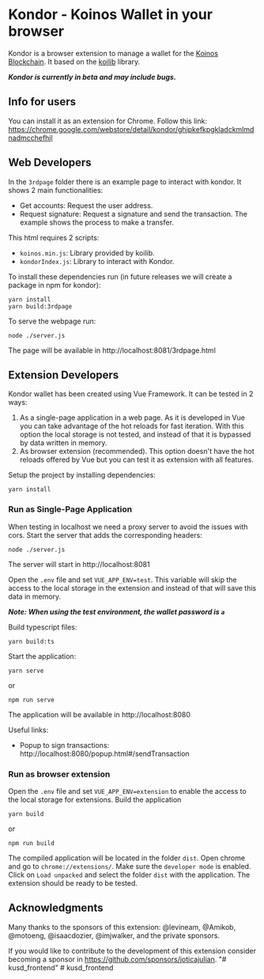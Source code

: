 # Kondor - Koinos Wallet in your browser

Kondor is a browser extension to manage a wallet for the [Koinos Blockchain](https://koinos.io). It based on the [koilib](https://github.com/joticajulian/koilib) library.

**_Kondor is currently in beta and may include bugs._**

## Info for users

You can install it as an extension for Chrome. Follow this link:
https://chrome.google.com/webstore/detail/kondor/ghipkefkpgkladckmlmdnadmcchefhjl

## Web Developers

In the `3rdpage` folder there is an example page to interact with kondor. It shows 2 main functionalities:

- Get accounts: Request the user address.
- Request signature: Request a signature and send the transaction. The example shows the process to make a transfer.

This html requires 2 scripts:

- `koinos.min.js`: Library provided by koilib.
- `kondorIndex.js`: Library to interact with Kondor.

To install these dependencies run (in future releases we will create a package in npm for kondor):

```
yarn install
yarn build:3rdpage
```

To serve the webpage run:

```
node ./server.js
```

The page will be available in http://localhost:8081/3rdpage.html

## Extension Developers

Kondor wallet has been created using Vue Framework. It can be tested in 2 ways:

1. As a single-page application in a web page. As it is developed in Vue you can take advantage of the hot reloads for fast iteration. With this option the local storage is not tested, and instead of that it is bypassed by data written in memory.
2. As browser extension (recommended). This option doesn't have the hot reloads offered by Vue but you can test it as extension with all features.

Setup the project by installing dependencies:

```
yarn install
```

### Run as Single-Page Application

When testing in localhost we need a proxy server to avoid the issues with cors. Start the server that adds the corresponding headers:

```
node ./server.js
```

The server will start in http://localhost:8081

Open the `.env` file and set `VUE_APP_ENV=test`. This variable will skip the access to the local storage in the extension and instead of that will save this data in memory.

**_Note: When using the test environment, the wallet password is `a`_**

Build typescript files:

```
yarn build:ts
```

Start the application:

```
yarn serve
```

or

```
npm run serve
```

The application will be available in http://localhost:8080

Useful links:

- Popup to sign transactions: http://localhost:8080/popup.html#/sendTransaction

### Run as browser extension

Open the `.env` file and set `VUE_APP_ENV=extension` to enable the access to the local storage for extensions. Build the application

```
yarn build
```

or

```
npm run build
```

The compiled application will be located in the folder `dist`. Open chrome and go to `chrome://extensions/`. Make sure the `developer mode` is enabled. Click on `Load unpacked` and select the folder `dist` with the application. The extension should be ready to be tested.

## Acknowledgments

Many thanks to the sponsors of this extension: @levineam, @Amikob, @motoeng, @isaacdozier, @imjwalker, and the private sponsors.

If you would like to contribute to the development of this extension consider becoming a sponsor in https://github.com/sponsors/joticajulian.
"# kusd_frontend" 
#   k u s d _ f r o n t e n d  
 